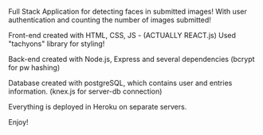 Full Stack Application for detecting faces in submitted images! 
With user authentication and counting the number of images submitted!

Front-end created with HTML, CSS, JS - (ACTUALLY REACT.js)
Used "tachyons" library for styling!

Back-end created with Node.js, Express and several dependencies (bcrypt for pw hashing)

Database created with postgreSQL, which contains user and entries information. (knex.js for server-db connection)

Everything is deployed in Heroku on separate servers.

Enjoy!
